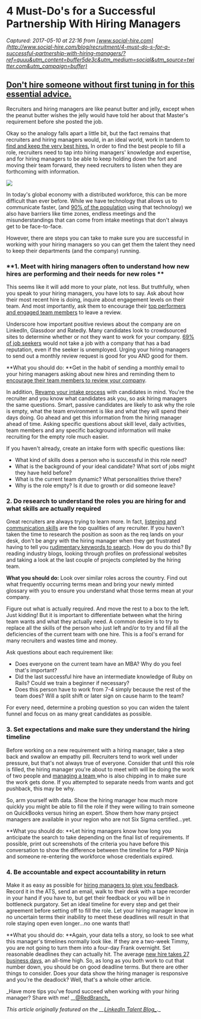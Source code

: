 # 4 Must-Do's for a Successful Partnership With Hiring Managers

_Captured: 2017-05-10 at 22:16 from [www.social-hire.com](http://www.social-hire.com/blog/recruitment/4-must-do-s-for-a-successful-partnership-with-hiring-managers/?ref=quuu&utm_content=buffer5de3c&utm_medium=social&utm_source=twitter.com&utm_campaign=buffer)_

## [Don't hire someone without first tuning in for this essential advice.](http://www.social-hire.com/blog/recruitment/4-must-do-s-for-a-successful-partnership-with-hiring-managers/?ref=quuu&utm_content=buffer5de3c&utm_medium=social&utm_source=twitter.com&utm_campaign=buffer)

Recruiters and hiring managers are like peanut butter and jelly, except when the peanut butter wishes the jelly would have told her about that Master's requirement before she posted the job.

Okay so the analogy falls apart a little bit, but the fact remains that recruiters and hiring managers would, in an ideal world, work in tandem to [find and keep the very best hires.](http://blog.redbranchmedia.com/2015/10/27/hiring-from-the-ground-up/) In order to find the best people to fill a role, recruiters need to tap into hiring managers' knowledge and expertise, and for hiring managers to be able to keep holding down the fort and moving their team forward, they need recruiters to listen when they are forthcoming with information.

![](http://www.social-hire.com/uploads/6918-lego-business-men.jpg)

In today's global economy with a distributed workforce, this can be more difficult than ever before. While we have technology that allows us to communicate faster, (and [90% of the population](http://www.elon.edu/docs/e-web/academics/communications/research/vol6no1/02DragoEJSpring15.pdf) using that technology) we also have barriers like time zones, endless meetings and the misunderstandings that can come from intake meetings that don't always get to be face-to-face.

However, there are steps you can take to make sure you are successful in working with your hiring managers so you can get them the talent they need to keep their departments (and the company) running.

### **1\. Meet with hiring managers often to understand how new hires are performing and their needs for new roles **

This seems like it will add more to your plate, not less. But truthfully, when you speak to your hiring managers, you have lots to say. Ask about how their most recent hire is doing, inquire about engagement levels on their team. And most importantly, ask them to encourage their [top performers and engaged team members](http://engagiant.com/why-irevu/) to leave a review.

Underscore how important positive reviews about the company are on LinkedIn, Glassdoor and Ratedly. Many candidates look to crowdsourced sites to determine whether or not they want to work for your company. [69% of job seekers](http://www.glassdoor.com/employers/popular-topics/hr-stats.htm) would not take a job with a company that has a bad reputation, even if the seeker is unemployed. Urging your hiring managers to send out a monthly review request is good for you AND good for them.

**What you should do: **Get in the habit of sending a monthly email to your hiring managers asking about new hires and reminding them to [encourage their team members to review your company](http://blog.redbranchmedia.com/2015/06/02/communicating-your-employer-brand-through-social-media-part-1/).

In addition, [Revamp your intake process](http://www.beyond.com/articles/3-industry-trends-for-process-improvement-15829-article.html) with candidates in mind. You're the recruiter and you know what candidates ask you, so ask hiring managers the same questions. Smart, passive candidates are likely to ask why the role is empty, what the team environment is like and what they will spend their days doing. Go ahead and get this information from the hiring manager ahead of time. Asking specific questions about skill level, daily activities, team members and any specific background information will make recruiting for the empty role much easier.

If you haven't already, create an intake form with specific questions like:

  * What kind of skills does a person who is successful in this role need?
  * What is the background of your ideal candidate? What sort of jobs might they have held before?
  * What is the current team dynamic? What personalities thrive there?
  * Why is the role empty? Is it due to growth or did someone leave?

### **2\. Do research to understand the roles you are hiring for and what skills are actually required**

Great recruiters are always trying to learn more. In fact, [listening and communication skills](http://skillmeter.com/blog/15-qualities-great-recruiter-must-have) are the top qualities of any recruiter. If you haven't taken the time to research the position as soon as the req lands on your desk, don't be angry with the hiring manager when they get frustrated having to tell you [rudimentary keywords to search](http://redbranchmedia.com/about-red-branch/). How do you do this? By reading industry blogs, looking through profiles on professional websites and taking a look at the last couple of projects completed by the hiring team.

**What you should do:** Look over similar roles across the country. Find out what frequently occurring terms mean and bring your newly minted glossary with you to ensure you understand what those terms mean at your company.

Figure out what is actually required. And move the rest to a box to the left. Just kidding! But it is important to differentiate between what the hiring team wants and what they actually need. A common desire is to try to replace all the skills of the person who just left and/or to try and fill all the deficiencies of the current team with one hire. This is a fool's errand for many recruiters and wastes time and money.

Ask questions about each requirement like:

  * Does everyone on the current team have an MBA? Why do you feel that's important?
  * Did the last successful hire have an intermediate knowledge of Ruby on Rails? Could we train a beginner if necessary?
  * Does this person have to work from 7-4 simply because the rest of the team does? Will a split shift or later sign on cause harm to the team?

For every need, determine a probing question so you can widen the talent funnel and focus on as many great candidates as possible.

### **3\. Set expectations and make sure they understand the hiring timeline**

Before working on a new requirement with a hiring manager, take a step back and swallow an empathy pill. Recruiters tend to work well under pressure, but that's not always true of everyone. Consider that until this role is filled, the hiring manager you're about to meet with will be doing the work of two people and [managing a team ](http://blog.redbranchmedia.com/tag/management/)who is also chipping in to make sure the work gets done. If you attempted to separate needs from wants and got pushback, this may be why.

So, arm yourself with data. Show the hiring manager how much more quickly you might be able to fill the role if they were willing to train someone on QuickBooks versus hiring an expert. Show them how many project managers are available in your region who are not Six Sigma certified...yet.

**What you should do: **Let hiring managers know how long you anticipate the search to take depending on the final list of requirements. If possible, print out screenshots of the criteria you have before this conversation to show the difference between the timeline for a PMP Ninja and someone re-entering the workforce whose credentials expired.

### **4\. Be accountable and expect accountability in return**

Make it as easy as possible for [hiring managers to give you feedback](http://blog.redbranchmedia.com/2016/05/23/5-employee-feedback-stats-need-see/). Record it in the ATS, send an email, walk to their desk with a tape recorder in your hand if you have to, but get their feedback or you will be in bottleneck purgatory. Set an ideal timeline for every step and get their agreement before setting off to fill the role. Let your hiring manager know in no uncertain terms their inability to meet these deadlines will result in that role staying open even longer...no one wants that!

**What you should do: **Again, your data tells a story, so look to see what this manager's timelines normally look like. If they are a two-week Timmy, you are not going to turn them into a four-day Frank overnight. Set reasonable deadlines they can actually hit. The average [new hire takes 27 business days](http://www.officevibe.com/blog/12-recruiting-stats), an all-time high. So, as long as you both work to cut that number down, you should be on good deadline terms. But there are other things to consider. Does your data show the hiring manager is responsive and you're the deadlock? Well, that's a whole other article.

_Have more tips you've found succeed when working with your hiring manager? Share with me! __[@RedBranch_](http://twitter.com/redbranch)

_This article originally featured on the __[LinkedIn Talent Blog_](http://business.linkedin.com/talent-solutions/blog/hiring-managers/2016/4-must-dos-for-a-successful-partnership-with-hiring-managers?utm_source=feedblitz&utm_medium=FeedBlitzEmail&utm_content=946764&utm_campaign=0)_._
